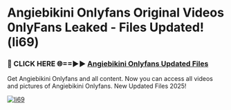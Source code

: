 # Angiebikini Onlyfans Original Videos 0nlyFans Leaked - Files Updated! (li69)

<h3>🔴 CLICK HERE 🌐==►► <a href="https://tinyurl.com/ehrbuxhb" rel="nofollow">Angiebikini Onlyfans Updated Files</a></h3>

Get Angiebikini Onlyfans and all content. Now you can access all videos and pictures of Angiebikini Onlyfans. New Updated Files 2025!

[![li69](https://i.imgur.com/lVYEuWS.gif)](https://tinyurl.com/ehrbuxhb)
